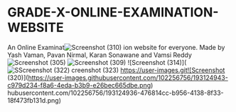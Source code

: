 # GRADE-X-ONLINE-EXAMINATION-WEBSITE
An Online Examinat![Screenshot (310)](https://user-images.githubusercontent.com/102256756/193124927-35a315d2-4226-4c42-b7d1-05e5957a2169.png)
ion website for everyone. Made by Yash Vaman, Pavan Nirmal, Karan Sonawane and Vamsi Reddy
![Screenshot (305)](https://user-images.githubusercontent.com/102256756/193124911-dc26a501-ace2-4e67-ad8e-3031ada3f00a.png)
![Screenshot (309)](https://user-images.githubusercontent.com/102256756/193124917-004b9938-31f0-4ef3-801c-21e29c0e9e0e.png)
![Screenshot (314)](![S![Screenshot (322)](https://user-images.githubusercontent.com/102256756/193124952-221a656e-ddd6-40ee-b430-ae77cefb0746.png)
creenshot (323)](https://user-images.githubusercontent.com/102256756/193124940-c607140f-a031-496f-b00a-90334ae65486.png)
https://user-images.git![Screenshot (320)](https://user-images.githubusercontent.com/102256756/193124943-c979d234-f8a6-4eda-b3b9-e26bec665dbe.png)
hubusercontent.com/102256756/193124936-476814cc-b956-4138-8f33-18f473fb131d.png)
